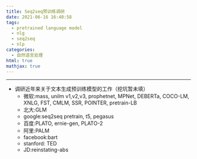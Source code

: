 ```yaml
---
title: Seq2seq预训练调研
date: 2021-06-16 16:40:58
tags:
  - pretrained language model
  - nlg
  - seq2seq
  -	nlp
categories:
  - 自然语言处理
html: true
mathjax: true
---
```

***
-	调研近年来关于文本生成预训练模型的工作（挖坑暂未填）
	-	微软:mass, unilm v1,v2,v3, prophetnet, MPNet, DEBERTa, COCO-LM, XNLG, FST, CMLM, SSR, POINTER, pretrain-LB
	-	北大:GLM
	-	google:seq2seq pretrain, t5, pegasus
	-	百度:PLATO, ernie-gen, PLATO-2
	-	阿里:PALM
	-	facebook:bart
	-	stanford: TED
	-	JD:reinstating-abs

<!--more-->

